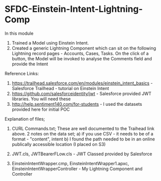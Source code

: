 # SFDC-Einstein-Intent-Lightning-Comp

In this module
1) Trained a Model using Einstein Intent. 
2) Created a generic Lightning Component which can sit on the following Lightning record pages - Accounts, Cases, Tasks. On the click of a button, the Model will be invoked to analyse the Comments field and provide the Intent

Reference Links:
1) https://trailhead.salesforce.com/en/modules/einstein_intent_basics - Salesforce Trailhead - tutorial on Einstein Intent
2) https://github.com/salesforceidentity/jwt - Salesforce provided JWT libraries. You will need these
3) http://help.sentiment140.com/for-students - I used the datasets provided here for initial POC

Explanation of files;
1) CURL Commands.txt;
  These are well documented to the Traihead link above. 2 notes on the data set;
  a) if you use CSV - it needs to be of a format - "content", intent
  b) I found the path needed to be in an online publically accessible location (I placed on S3)

2) JWT.cls, JWTBearerFLow.cls - JWT Classed provided by Salesforce

3) EinsteinIntentWrapper.cmp, EinsteinIntentWrapper1.apxc, EinsteinIntentWrapperController - My Lightning Component and Controller



